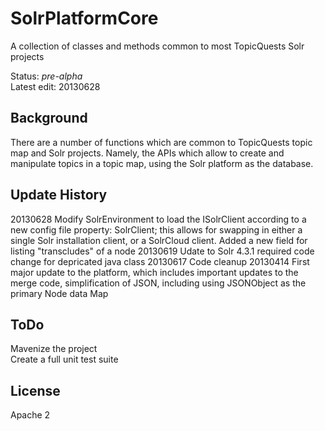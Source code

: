 SolrPlatformCore
================

A collection of classes and methods common to most TopicQuests Solr projects

Status: *pre-alpha*<br/>
Latest edit: 20130628
## Background ##
There are a number of functions which are common to TopicQuests topic map and Solr projects. Namely, the APIs which allow to create and manipulate topics in a topic map, using the Solr platform as the database.

## Update History ##
20130628
	Modify SolrEnvironment to load the ISolrClient according to a new config file property: SolrClient; this allows for swapping in either a single Solr installation client, or a SolrCloud client.
	Added a new field for listing "transcludes" of a node
20130619
	Udate to Solr 4.3.1 required code change for depricated java class
20130617
	Code cleanup
20130414
	First major update to the platform, which includes important updates to the merge code, simplification of JSON, including using JSONObject as the primary Node data Map
## ToDo ##
Mavenize the project<br/>
Create a full unit test suite

## License ##
Apache 2
